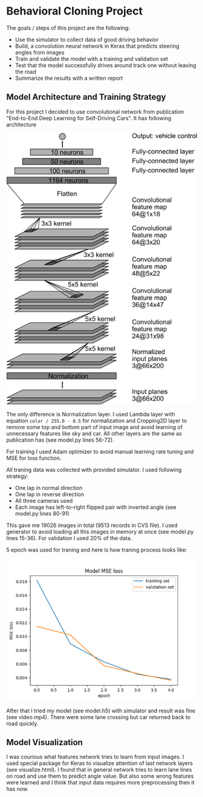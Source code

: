 # Behavioral Cloning Project

The goals / steps of this project are the following:
* Use the simulator to collect data of good driving behavior
* Build, a convolution neural network in Keras that predicts steering angles from images
* Train and validate the model with a training and validation set
* Test that the model successfully drives around track one without leaving the road
* Summarize the results with a written report

## Model Architecture and Training Strategy

For this project I decided to use convolutional network from publication "End-to-End Deep Learning for Self-Driving Cars". It has following architecture

![Architecture](nvidia-cnn-architecture.png)

The only difference is Normalization layer. I used Lambda layer with equation `color / 255.0 - 0.5` for normalization and Cropping2D layer to remove some top and bottom part of input image and avoid learning of unnecessary features like sky and car. All other layers are the same as publication has (see model.py lines 56-72).

For training I used Adam optimizer to avoid manual learning rate tuning and MSE for loss function. 

All traning data was collected with provided simulator. I used following strategy:
* One lap in normal direction
* One lap in reverse direction
* All three cameras used
* Each image has left-to-right flipped pair with inverted angle (see model.py lines 80-91)

This gave me 19026 images in total (9513 records in CVS file). I used generator to avoid loading all this images in memory at once (see model.py lines 15-36). For validation I used 20% of the data.

5 epoch was used for traning and here is how traning process looks like:

![Traning](training.png)

After that I tried my model (see model.h5) with simulator and result was fine (see video.mp4). There were some lane crossing but car returned back to road quickly.

## Model Visualization

I was courious what features network tries to learn from input images. I used special package for Keras to visualize attention of last network layers (see visualize.html). I found that in general network tries to learn lane lines on road and use them to predict angle value. But also some wrong features were learned and I think that input data requires more preprocessing then it has now.
